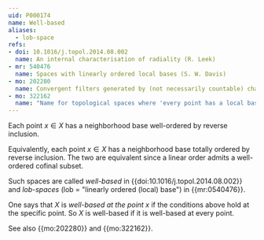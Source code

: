 ```yaml
---
uid: P000174
name: Well-based
aliases:
  - lob-space
refs:
- doi: 10.1016/j.topol.2014.08.002
  name: An internal characterisation of radiality (R. Leek)
- mr: 540476
  name: Spaces with linearly ordered local bases (S. W. Davis)
- mo: 202280
  name: Convergent filters generated by (not necessarily countable) chains
- mo: 322162
  name: "Name for topological spaces where 'every point has a local base wellordered by reverse inclusion'"
---
```


Each point $x\in X$ has a neighborhood base well-ordered by reverse inclusion.

Equivalently, each point $x\in X$ has a neighborhood base totally ordered by reverse inclusion.  The two are equivalent since a linear order admits a well-ordered cofinal subset.

Such spaces are called *well-based* in {{doi:10.1016/j.topol.2014.08.002}} and *lob-spaces* (lob = "linearly ordered (local) base") in {{mr:0540476}}.

One says that $X$ is *well-based at the point $x$* if the conditions above hold at the specific point.
So $X$ is well-based if it is well-based at every point.

See also {{mo:202280}} and {{mo:322162}}.
